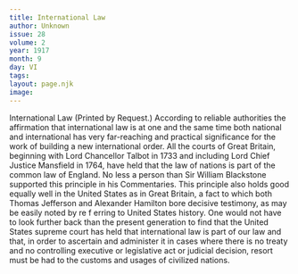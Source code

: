 ```yaml
---
title: International Law
author: Unknown
issue: 28
volume: 2
year: 1917
month: 9
day: VI
tags:
layout: page.njk
image:
---
```

International Law   (Printed by Request.)   According to reliable authorities the affirmation that international law is at one and the same time both national and international has very far-reaching and practical significance for the work of building a new international order.   All the courts of Great Britain, beginning with Lord Chancellor Talbot in 1733 and including Lord Chief Justice Mansfield in 1764, have held that the law of nations is part of the common law of England. No less a person than Sir William Blackstone supported this principle in his Commentaries. This principle also holds good equally well in the United States as in Great Britain, a fact to which both Thomas Jefferson and Alexander Hamilton bore decisive testimony, as may be easily noted by re f erring to United States history.   One would not have to look further back than the present generation to find that the United States supreme court has held that international law is part of our law and that, in order to ascertain and administer it in cases where there is no treaty and no controlling executive or legislative act or judicial decision, resort must be had to the customs and usages of civilized nations.   




